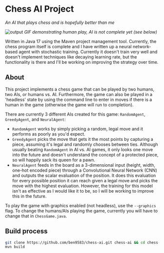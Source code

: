 # Chess AI Project

*An AI that plays chess and is hopefully better than me*

![output](https://user-images.githubusercontent.com/16968917/158918810-5410796e-3c9b-49b9-a39d-513fe9392891.gif)
*GIF demonstrating human play, AI is not complete yet (see below)*

Written in Java 17 using the Maven project management tool. Currently, the chess program itself is complete and I have written up a neural network-based agent with stochastic training. Currently it doesn't train very well and doesn't implement techniques like decaying learning rate, but the functionality is there and I'll be working on improving the strategy over time.

## About

This project implements a chess game that can be played by two humans, two AIs, or humans vs. AI. Furthermore, the game can also be played in a 'headless' state by using the command line to enter in moves if there is a human in the game (otherwise the game will run to completion). 

There are currently 3 different AIs created for this game: `RandomAgent`, `GreedyAgent`, and `NeuralAgent`: 
- `RandomAgent` works by simply picking a random, legal move and it performs as poorly as you'd expect. 
- `GreedyAgent` picks the move that gets it the most points by capturing a piece, assuming it's legal and randomly chooses between ties. Although usually beating `RandomAgent` in AI vs. AI games, it only looks one move into the future and doesn't understand the concept of a protected piece, so will happily sack its queen for a pawn. 
- `NeuralAgent` feeds in the board as a 3-dimensional input (height, width, one-hot encoded piece) through a Convolutional Neural Network (CNN) and outputs the scalar evaluation of the position. It does this evaluation for every possible position it can reach given a legal move and picks the move with the highest evaluation. However, the training for this model isn't as effective as I would like it to be, so I will be working to improve this in the future.

To play the game with graphics enabled (not headless), use the `--graphics` flag. To change the humans/AIs playing the game, currently you will have to change that in `ChessGame.java`.

## Build process

```sh
git clone https://github.com/ben9583/chess-ai.git chess-ai && cd chess-ai
mvn build
```
